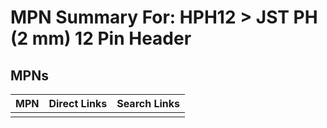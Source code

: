 



# MPN Summary For: HPH12 > JST PH (2 mm) 12 Pin Header

## MPNs
  

|MPN|Direct Links|Search Links|
| :--- | :--- | :--- |
||||
